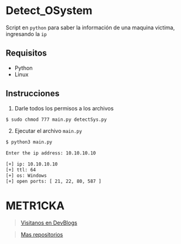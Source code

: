 # Detect_OSystem

Script en `python` para saber la información de una maquina victima, ingresando la `ip`

## Requisitos

* Python
* Linux

## Instrucciones

1. Darle todos los permisos a los archivos

~~~bash
$ sudo chmod 777 main.py detectSys.py
~~~

2. Ejecutar el archivo `main.py`

~~~bash
$ python3 main.py

Enter the ip address: 10.10.10.10

[+] ip: 10.10.10.10
[+] ttl: 64
[+] os: Windows
[+] open ports: [ 21, 22, 80, 587 ]
~~~

# **METR1CKA**

> [Visitanos en DevBlogs](https://metr1cka.github.io "Pagina web")

> [Mas repositorios](https://github.com/METR1CKA "Mi perfil")
